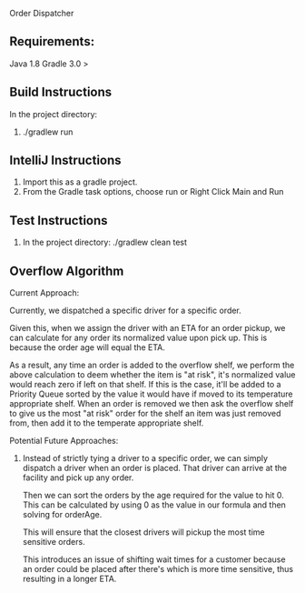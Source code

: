 Order Dispatcher

Requirements:
--------------
Java 1.8
Gradle 3.0 >

Build Instructions
--------------
In the project directory:
1) ./gradlew run

IntelliJ Instructions
--------------
1) Import this as a gradle project.
2) From the Gradle task options, choose run or Right Click Main and Run

Test Instructions
--------------
1) In the project directory: ./gradlew clean test


Overflow Algorithm
--------------
Current Approach:

Currently, we dispatched a specific driver for a specific order.

Given this, when we assign the driver with an ETA for an order pickup, we can calculate for any order its normalized
value upon pick up. This is because the order age will equal the ETA.

As a result, any time an order is added to the overflow shelf, we perform the above calculation to deem whether the item
is "at risk", it's normalized value would reach zero if left on that shelf. If this is the case, it'll be added to a
Priority Queue sorted by the value it would have if moved to its temperature appropriate shelf. When an order is removed
we then ask the overflow shelf to give us the most "at risk" order for the shelf an item was just removed from, then add
it to the temperate appropriate shelf.

Potential Future Approaches:

1) Instead of strictly tying a driver to a specific order, we can simply dispatch a driver when an order is placed. That
   driver can arrive at the facility and pick up any order.

   Then we can sort the orders by the age required for the value to hit 0. This can be calculated by using 0 as the
   value in our formula and then solving for orderAge.

   This will ensure that the closest drivers will pickup the most time sensitive orders.

   This introduces an issue of shifting wait times for a customer because an order could be placed after there's which
   is more time sensitive, thus resulting in a longer ETA.